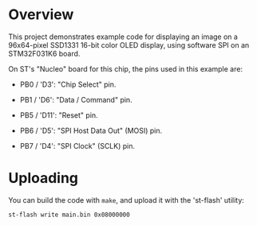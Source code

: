 # Overview

This project demonstrates example code for displaying an image on a 96x64-pixel SSD1331 16-bit color OLED display, using software SPI on an STM32F031K6 board.

On ST's "Nucleo" board for this chip, the pins used in this example are:

* PB0 / 'D3': "Chip Select" pin.

* PB1 / 'D6': "Data / Command" pin.

* PB5 / 'D11': "Reset" pin.

* PB6 / 'D5': "SPI Host Data Out" (MOSI) pin.

* PB7 / 'D4': "SPI Clock" (SCLK) pin.

# Uploading

You can build the code with `make`, and upload it with the 'st-flash' utility:

`st-flash write main.bin 0x08000000`
